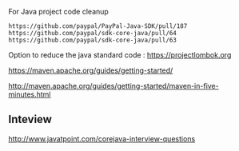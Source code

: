 For Java project code cleanup 
```
https://github.com/paypal/PayPal-Java-SDK/pull/187
https://github.com/paypal/sdk-core-java/pull/64
https://github.com/paypal/sdk-core-java/pull/63
```
Option to reduce the java standard code : https://projectlombok.org

https://maven.apache.org/guides/getting-started/

http://maven.apache.org/guides/getting-started/maven-in-five-minutes.html


## Inteview
http://www.javatpoint.com/corejava-interview-questions

